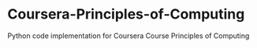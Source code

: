 Coursera-Principles-of-Computing
================================

Python code implementation for Coursera Course Principles of Computing
